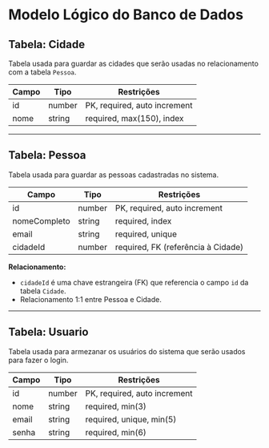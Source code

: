 # Modelo Lógico do Banco de Dados

## Tabela: Cidade

Tabela usada para guardar as cidades que serão usadas no relacionamento com a tabela `Pessoa`.

| Campo | Tipo   | Restrições                   |
| ----- | ------ | ---------------------------- |
| id    | number | PK, required, auto increment |
| nome  | string | required, max(150), index    |

---

## Tabela: Pessoa

Tabela usada para guardar as pessoas cadastradas no sistema.

| Campo        | Tipo   | Restrições                         |
| ------------ | ------ | ---------------------------------- |
| id           | number | PK, required, auto increment       |
| nomeCompleto | string | required, index                    |
| email        | string | required, unique                   |
| cidadeId     | number | required, FK (referência à Cidade) |

**Relacionamento:**

- `cidadeId` é uma chave estrangeira (FK) que referencia o campo `id` da tabela `Cidade`.
- Relacionamento 1:1 entre Pessoa e Cidade.

---

## Tabela: Usuario

Tabela usada para armezanar os usuários do sistema que serão usados para fazer o login.

| Campo | Tipo   | Restrições                   |
| ----- | ------ | ---------------------------- |
| id    | number | PK, required, auto increment |
| nome  | string | required, min(3)             |
| email | string | required, unique, min(5)     |
| senha | string | required, min(6)             |
